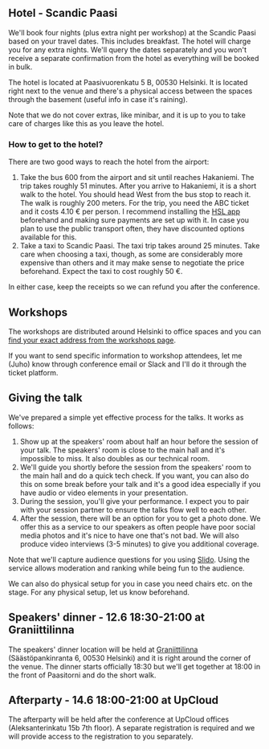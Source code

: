 ## Hotel - Scandic Paasi

We'll book four nights (plus extra night per workshop) at the Scandic Paasi based on your travel dates. This includes breakfast. The hotel will charge you for any extra nights. We'll query the dates separately and you won't receive a separate confirmation from the hotel as everything will be booked in bulk.

The hotel is located at Paasivuorenkatu 5 B, 00530 Helsinki. It is located right next to the venue and there's a physical access between the spaces through the basement (useful info in case it's raining).

Note that we do not cover extras, like minibar, and it is up to you to take care of charges like this as you leave the hotel.

### How to get to the hotel?

There are two good ways to reach the hotel from the airport:

1. Take the bus 600 from the airport and sit until reaches Hakaniemi. The trip takes roughly 51 minutes. After you arrive to Hakaniemi, it is a short walk to the hotel. You should head West from the bus stop to reach it. The walk is roughly 200 meters. For the trip, you need the ABC ticket and it costs 4.10 € per person. I recommend installing the [HSL app](https://www.hsl.fi/en/tickets-and-fares/hsl-app) beforehand and making sure payments are set up with it. In case you plan to use the public transport often, they have discounted options available for this.
2. Take a taxi to Scandic Paasi. The taxi trip takes around 25 minutes. Take care when choosing a taxi, though, as some are considerably more expensive than others and it may make sense to negotiate the price beforehand. Expect the taxi to cost roughly 50 €.

In either case, keep the receipts so we can refund you after the conference.

## Workshops

The workshops are distributed around Helsinki to office spaces and you can [find your exact address from the workshops page](/workshops/).

If you want to send specific information to workshop attendees, let me (Juho) know through conference email or Slack and I'll do it through the ticket platform.

## Giving the talk

We've prepared a simple yet effective process for the talks. It works as follows:

1. Show up at the speakers' room about half an hour before the session of your talk. The speakers' room is close to the main hall and it's impossible to miss. It also doubles as our technical room.
2. We'll guide you shortly before the session from the speakers' room to the main hall and do a quick tech check. If you want, you can also do this on some break before your talk and it's a good idea especially if you have audio or video elements in your presentation.
3. During the session, you'll give your performance. I expect you to pair with your session partner to ensure the talks flow well to each other.
4. After the session, there will be an option for you to get a photo done. We offer this as a service to our speakers as often people have poor social media photos and it's nice to have one that's not bad. We will also produce video interviews (3-5 minutes) to give you additional coverage.

Note that we'll capture audience questions for you using [Slido](https://www.slido.com/). Using the service allows moderation and ranking while being fun to the audience.

We can also do physical setup for you in case you need chairs etc. on the stage. For any physical setup, let us know beforehand.

## Speakers' dinner - 12.6 18:30-21:00 at Graniittilinna

The speakers' dinner location will be held at [Graniittilinna](https://www.graniittilinna.com/) (Säästöpankinranta 6, 00530 Helsinki) and it is right around the corner of the venue. The dinner starts officially 18:30 but we'll get together at 18:00 in the front of Paasitorni and do the short walk.

## Afterparty - 14.6 18:00-21:00 at UpCloud

The afterparty will be held after the conference at UpCloud offices (Aleksanterinkatu 15b 7th floor). A separate registration is required and we will provide access to the registration to you separately.
